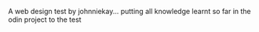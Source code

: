 A web design test by johnniekay... putting all knowledge learnt so far in the odin project to the test
